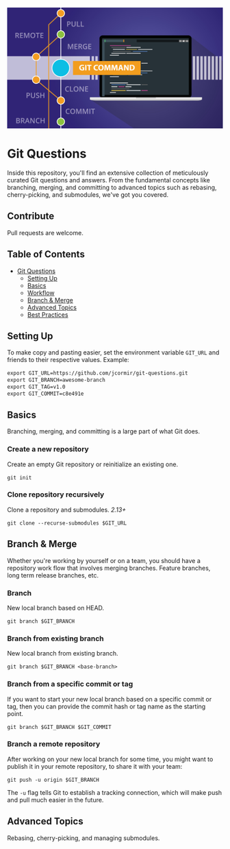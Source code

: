 ![Cover Image](cover.jpg)

# Git Questions
Inside this repository, you'll find an extensive collection of meticulously curated Git questions and answers. From the fundamental concepts like branching, merging, and committing to advanced topics such as rebasing, cherry-picking, and submodules, we've got you covered.

## Contribute
Pull requests are welcome.

## Table of Contents
- [Git Questions](#git-questions)
  - [Setting Up](#setting-up)
  - [Basics](#basics)
  - [Workflow](#workflow)
  - [Branch & Merge](#branch--merge)
  - [Advanced Topics](#advanced-topics)
  - [Best Practices](#best-practices)

## Setting Up
To make copy and pasting easier, set the environment variable `GIT_URL` and friends to their respective
values. Example:

```
export GIT_URL=https://github.com/jcormir/git-questions.git
export GIT_BRANCH=awesome-branch
export GIT_TAG=v1.0
export GIT_COMMIT=c8e491e
```

## Basics
Branching, merging, and committing is a large part of what Git does.

### Create a new repository
Create an empty Git repository or reinitialize an existing one.

```
git init
```

### Clone repository recursively
Clone a repository and submodules. *2.13+*

```
git clone --recurse-submodules $GIT_URL
```

## Branch & Merge
Whether you're working by yourself or on a team, you should have a repository work flow
that involves merging branches. Feature branches, long term release branches, etc.

### Branch
New local branch based on HEAD.

```
git branch $GIT_BRANCH
```

### Branch from existing branch
New local branch from existing branch.

```
git branch $GIT_BRANCH <base-branch>
```

### Branch from a specific commit or tag
If you want to start your new local branch based on a specific commit or tag, then
you can provide the commit hash or tag name as the starting point.

```
git branch $GIT_BRANCH $GIT_COMMIT
```

### Branch a remote repository
After working on your new local branch for some time, you might want to publish it in your
remote repository, to share it with your team:

```
git push -u origin $GIT_BRANCH
```

The `-u` flag tells Git to establish a tracking connection, which will make push and pull much
easier in the future.

## Advanced Topics
Rebasing, cherry-picking, and managing submodules.